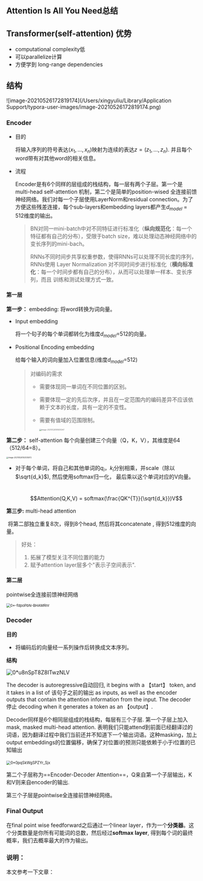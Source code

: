 ## Attention Is All You Need总结



## Transformer(self-attention) 优势

- computational complexity低
- 可以parallelize计算
- 方便学到 long-range dependencies



## 结构

![image-20210526172819174](/Users/xingyuliu/Library/Application Support/typora-user-images/image-20210526172819174.png)



### Encoder

- 目的

  将输入序列的符号表达$(x_1,...,x_n)$映射为连续的表达$z=(z_1,...,z_n)$. 并且每个word带有对其他word的相关信息。

- 流程

  Encoder是有6个同样的层组成的栈结构，每一层有两个子层。第一个是multi-head self-attention 机制，第二个是简单的position-wised 全连接前馈神经网络。我们对每一个子层使用LayerNorm和residual connection。为了方便这些残差连接，每个sub-layers和embedding layers都产生$d_{model}$ = 512维度的输出。

  > BN对同一mini-batch中对不同特征进行标准化（**纵向规范化**：每一个特征都有自己的分布），受限于batch size，难以处理动态神经网络中的变长序列的mini-bach。
  >
  > RNNs不同时间步共享权重参数，使得RNNs可以处理不同长度的序列，RNNs使用 Layer Normalization 对不同时间步进行标准化（**横向标准化**：每一个时间步都有自己的分布），从而可以处理单一样本、变长序列，而且 训练和测试处理方式一致。

#### 第一层

**第一步：** embedding:  将word转换为词向量。

- Input embedding

  将一个句子的每个单词都转化为维度$d_{model}$=512的向量。

- Positional Encoding embedding

  给每个输入的词向量加入位置信息(维度$d_{model}$=512)

  > 对编码的需求
  >
  > - 需要体现同一单词在不同位置的区别。
  >
  > - 需要体现一定的先后次序，并且在一定范围内的编码差异不应该依赖于文本的长度，具有一定的不变性。
  >
  > - 需要有值域的范围限制。
  >
  >   <img src="/Users/xingyuliu/Library/Application Support/typora-user-images/image-20210526181605047.png" alt="image-20210526181605047" style="zoom:33%;" />

**第二步：** self-attention 每个向量创建三个向量（Q，K，V），其维度是64 （512/64=8）。

<img src="/Users/xingyuliu/Library/Application Support/typora-user-images/image-20210526192035872.png" alt="image-20210526192035872" style="zoom:33%;" />

- 对于每个单词，将自己和其他单词的$q_i，k_i$分别相乘，并scale（除以$\sqrt{d_k}$), 然后使用softmax归一化， 最后乘以这个单词对应的V向量。

  ​										$$Attention(Q,K,V) = softmax(\frac{QK^{T}}{\sqrt{d_k}})V$$

**第三步:** multi-head attention

​		将第二部独立重复8次，得到8个head, 然后将其concatenate , 得到512维度的向量。

> 好处：
>
> 1. 拓展了模型关注不同位置的能力
> 2. 赋予attention layer层多个"表示子空间表示".



#### 第二层

pointwise全连接前馈神经网络

<img src="https://miro.medium.com/max/1280/0*-fdpoPbN-BHAMRnr.gif" alt="0*-fdpoPbN-BHAMRnr" style="zoom:67%;" />

### Decoder

**目的**

- 将编码后的向量经一系列操作后转换成文本序列。

**结构**

![0*u8nSpT8Z8ITwzNLV](https://miro.medium.com/max/960/0*u8nSpT8Z8ITwzNLV.gif)

The decoder is autoregressive自动回归, it begins with a 【start】 token, and it takes in a list of 该句子之前的输出 as inputs, as well as the encoder outputs that contain the attention information from the input. The decoder 停止 decoding when it generates a token as an 【output】.

Decoder同样是6个相同层组成的栈结构，每层有三个子层.
第一个子层上加入mask, masked multi-head attention. 表明我们只能attend到前面已经翻译过的词语，因为翻译过程中我们当前还并不知道下一个输出词语。这种masking，加上output embeddings的位置偏移，确保了对位置i的预测只能依赖于小于i位置的已知输出

​																							<img src="https://miro.medium.com/max/1090/0*0pqSkWgSPZYr_Sjx.png" alt="0*0pqSkWgSPZYr_Sjx" style="zoom:70%;" />

第二个子层称为==Encoder-Decoder Attention==，Q来自第一个子层输出，K和V则来自encoder的输出.

第三个子层是pointwise全连接前馈神经网络。



###  Final  Output 

在final point wise feedforward之后通过一个linear layer，作为一个**分类器**。这个分类数量是你所有可能词的总数，然后经过**softmax layer**, 得到每个词的最终概率，我们去概率最大的作为输出。



### 说明：

本文参考一下文章：



